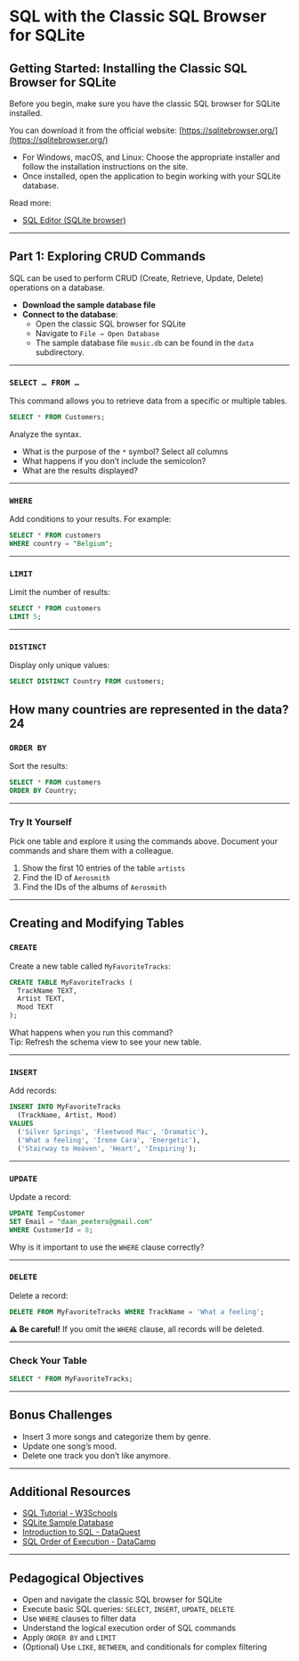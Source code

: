 # SQL with the Classic SQL Browser for SQLite

## Getting Started: Installing the Classic SQL Browser for SQLite

Before you begin, make sure you have the classic SQL browser for SQLite installed.

You can download it from the official website: [https://sqlitebrowser.org/](https://sqlitebrowser.org/)

- For Windows, macOS, and Linux: Choose the appropriate installer and follow the installation instructions on the site.
- Once installed, open the application to begin working with your SQLite database.

Read more:
- [SQL Editor (SQLite browser)](https://www.sqlitetutorial.net/sqlite-sample-database/)

---

## Part 1: Exploring CRUD Commands

SQL can be used to perform CRUD (Create, Retrieve, Update, Delete) operations on a database.

- **Download the sample database file**  
- **Connect to the database**:  
  - Open the classic SQL browser for SQLite  
  - Navigate to `File → Open Database`  
  - The sample database file `music.db` can be found in the `data` subdirectory.

---

### `SELECT … FROM …`

This command allows you to retrieve data from a specific or multiple tables.

```sql
SELECT * FROM Customers;
```

Analyze the syntax.  
- What is the purpose of the `*` symbol?  Select all columns 
- What happens if you don’t include the semicolon?  
- What are the results displayed?

---

### `WHERE`

Add conditions to your results. For example:

```sql
SELECT * FROM customers
WHERE country = "Belgium";
```

---

### `LIMIT`

Limit the number of results:

```sql
SELECT * FROM customers
LIMIT 5;
```

---

### `DISTINCT`

Display only unique values:

```sql
SELECT DISTINCT Country FROM customers;
```

How many countries are represented in the data?
24
---

### `ORDER BY`

Sort the results:

```sql
SELECT * FROM customers
ORDER BY Country;
```

---

### Try It Yourself

Pick one table and explore it using the commands above. Document your commands and share them with a colleague.

1. Show the first 10 entries of the table `artists`  
2. Find the ID of `Aerosmith`  
3. Find the IDs of the albums of `Aerosmith`

---

## Creating and Modifying Tables

### `CREATE`

Create a new table called `MyFavoriteTracks`:

```sql
CREATE TABLE MyFavoriteTracks (
  TrackName TEXT,
  Artist TEXT,
  Mood TEXT
);
```

What happens when you run this command?  
Tip: Refresh the schema view to see your new table.

---

### `INSERT`

Add records:

```sql
INSERT INTO MyFavoriteTracks
  (TrackName, Artist, Mood)
VALUES
  ('Silver Springs', 'Fleetwood Mac', 'Dramatic'),
  ('What a feeling', 'Irene Cara', 'Energetic'),
  ('Stairway to Heaven', 'Heart', 'Inspiring');
```

---

### `UPDATE`

Update a record:

```sql
UPDATE TempCustomer
SET Email = "daan_peeters@gmail.com"
WHERE CustomerId = 8;
```

Why is it important to use the `WHERE` clause correctly?

---

### `DELETE`

Delete a record:

```sql
DELETE FROM MyFavoriteTracks WHERE TrackName = 'What a feeling';
```

**⚠ Be careful!** If you omit the `WHERE` clause, all records will be deleted.

---

### Check Your Table

```sql
SELECT * FROM MyFavoriteTracks;
```

---

## Bonus Challenges

- Insert 3 more songs and categorize them by genre.
- Update one song’s mood.
- Delete one track you don’t like anymore.

---

## Additional Resources

- [SQL Tutorial - W3Schools](https://www.w3schools.com/sql/default.asp)
- [SQLite Sample Database](https://www.sqlitetutorial.net/sqlite-sample-database/)
- [Introduction to SQL - DataQuest](https://www.dataquest.io/tutorial/introduction-to-sql-and-databases-tutorial/)
- [SQL Order of Execution - DataCamp](https://www.datacamp.com/tutorial/sql-order-of-execution)

---

## Pedagogical Objectives

- Open and navigate the classic SQL browser for SQLite
- Execute basic SQL queries: `SELECT`, `INSERT`, `UPDATE`, `DELETE`
- Use `WHERE` clauses to filter data
- Understand the logical execution order of SQL commands
- Apply `ORDER BY` and `LIMIT`
- (Optional) Use `LIKE`, `BETWEEN`, and conditionals for complex filtering
